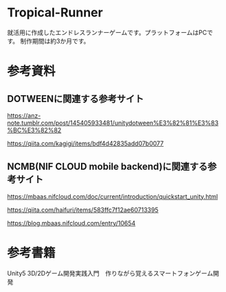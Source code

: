 # Tropical-Runner

就活用に作成したエンドレスランナーゲームです。プラットフォームはPCです。
制作期間は約3か月です。

# 参考資料
## DOTWEENに関連する参考サイト
https://anz-note.tumblr.com/post/145405933481/unitydotween%E3%82%81%E3%83%BC%E3%82%82

https://qiita.com/kagigi/items/bdf4d42835add07b0077

## NCMB(NIF CLOUD mobile backend)に関連する参考サイト

https://mbaas.nifcloud.com/doc/current/introduction/quickstart_unity.html

https://qiita.com/haifuri/items/583ffc7f12ae60713395

https://blog.mbaas.nifcloud.com/entry/10654

# 参考書籍

Unity5 3D/2Dゲーム開発実践入門　作りながら覚えるスマートフォンゲーム開発
